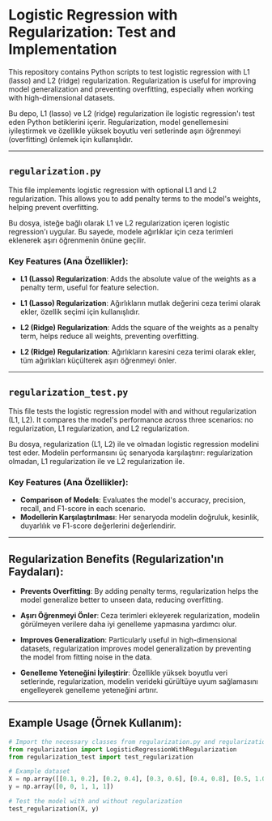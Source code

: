 # Logistic Regression with Regularization: Test and Implementation

This repository contains Python scripts to test logistic regression with L1 (lasso) and L2 (ridge) regularization. Regularization is useful for improving model generalization and preventing overfitting, especially when working with high-dimensional datasets.

Bu depo, L1 (lasso) ve L2 (ridge) regularization ile logistic regression'ı test eden Python betiklerini içerir. Regularization, model genellemesini iyileştirmek ve özellikle yüksek boyutlu veri setlerinde aşırı öğrenmeyi (overfitting) önlemek için kullanışlıdır.

---

## `regularization.py`

This file implements logistic regression with optional L1 and L2 regularization.
This allows you to add penalty terms to the model's weights, helping prevent overfitting.

Bu dosya, isteğe bağlı olarak L1 ve L2 regularization içeren logistic regression'ı uygular.
Bu sayede, modele ağırlıklar için ceza terimleri eklenerek aşırı öğrenmenin önüne geçilir.

### Key Features (Ana Özellikler):
- **L1 (Lasso) Regularization**: Adds the absolute value of the weights as a penalty term, useful for feature selection.
- **L1 (Lasso) Regularization**: Ağırlıkların mutlak değerini ceza terimi olarak ekler, özellik seçimi için kullanışlıdır.
  
- **L2 (Ridge) Regularization**: Adds the square of the weights as a penalty term, helps reduce all weights, preventing overfitting.
- **L2 (Ridge) Regularization**: Ağırlıkların karesini ceza terimi olarak ekler, tüm ağırlıkları küçülterek aşırı öğrenmeyi önler.

---

## `regularization_test.py`

This file tests the logistic regression model with and without regularization (L1, L2).
It compares the model's performance across three scenarios: no regularization, L1 regularization, and L2 regularization.

Bu dosya, regularization (L1, L2) ile ve olmadan logistic regression modelini test eder.
Modelin performansını üç senaryoda karşılaştırır: regularization olmadan, L1 regularization ile ve L2 regularization ile.

### Key Features (Ana Özellikler):
- **Comparison of Models**: Evaluates the model's accuracy, precision, recall, and F1-score in each scenario.
- **Modellerin Karşılaştırılması**: Her senaryoda modelin doğruluk, kesinlik, duyarlılık ve F1-score değerlerini değerlendirir.

---

## Regularization Benefits (Regularization'ın Faydaları):

- **Prevents Overfitting**: By adding penalty terms, regularization helps the model generalize better to unseen data, reducing overfitting.
- **Aşırı Öğrenmeyi Önler**: Ceza terimleri ekleyerek regularization, modelin görülmeyen verilere daha iyi genelleme yapmasına yardımcı olur.

- **Improves Generalization**: Particularly useful in high-dimensional datasets, regularization improves model generalization by preventing the model from fitting noise in the data.
- **Genelleme Yeteneğini İyileştirir**: Özellikle yüksek boyutlu veri setlerinde, regularization, modelin verideki gürültüye uyum sağlamasını engelleyerek genelleme yeteneğini artırır.

---

## Example Usage (Örnek Kullanım):

```python
# Import the necessary classes from regularization.py and regularization_test.py
from regularization import LogisticRegressionWithRegularization
from regularization_test import test_regularization

# Example dataset
X = np.array([[0.1, 0.2], [0.2, 0.4], [0.3, 0.6], [0.4, 0.8], [0.5, 1.0]])
y = np.array([0, 0, 1, 1, 1])

# Test the model with and without regularization
test_regularization(X, y)